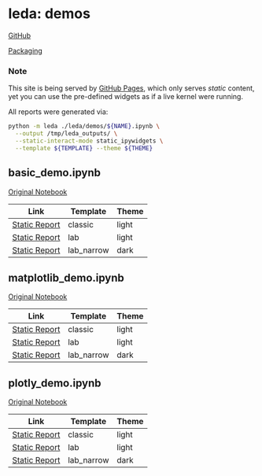# leda: demos

[GitHub](https://github.com/ansatzcapital/leda)

[Packaging](https://pypi.org/project/leda)

### Note

This site is being served by [GitHub Pages](https://pages.github.com/), which only serves *static* content, yet you can use the pre-defined widgets as if a live kernel were running.

All reports were generated via:

```bash
python -m leda ./leda/demos/${NAME}.ipynb \
  --output /tmp/leda_outputs/ \
  --static-interact-mode static_ipywidgets \
  --template ${TEMPLATE} --theme ${THEME}
```

## basic_demo.ipynb

[Original Notebook](https://github.com/ansatzcapital/leda/tree/main/leda/demos/basic_demo.ipynb)

| Link                                                                       | Template   | Theme |
|----------------------------------------------------------------------------|------------|-------|
| [Static Report](basic_demo-static_ipywidgets-bundle4-classic-light.html)   | classic    | light |
| [Static Report](basic_demo-static_ipywidgets-bundle4-lab-light.html)       | lab        | light |
| [Static Report](basic_demo-static_ipywidgets-bundle4-lab_narrow-dark.html) | lab_narrow | dark  |

## matplotlib_demo.ipynb

[Original Notebook](https://github.com/ansatzcapital/leda/tree/main/leda/demos/matplotlib_demo.ipynb)

| Link                                                                            | Template   | Theme |
|---------------------------------------------------------------------------------|------------|-------|
| [Static Report](matplotlib_demo-static_ipywidgets-bundle4-classic-light.html)   | classic    | light |
| [Static Report](matplotlib_demo-static_ipywidgets-bundle4-lab-light.html)       | lab        | light |
| [Static Report](matplotlib_demo-static_ipywidgets-bundle4-lab_narrow-dark.html) | lab_narrow | dark  |

## plotly_demo.ipynb

[Original Notebook](https://github.com/ansatzcapital/leda/tree/main/leda/demos/plotly_demo.ipynb)

| Link                                                                        | Template   | Theme |
|-----------------------------------------------------------------------------|------------|-------|
| [Static Report](plotly_demo-static_ipywidgets-bundle4-classic-light.html)   | classic    | light |
| [Static Report](plotly_demo-static_ipywidgets-bundle4-lab-light.html)       | lab        | light |
| [Static Report](plotly_demo-static_ipywidgets-bundle4-lab_narrow-dark.html) | lab_narrow | dark  |
